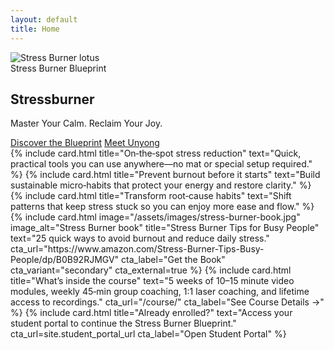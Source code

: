 ```yaml
---
layout: default
title: Home
---
```


<section class="hero">
  <div class="container">
    <img class="lotus" src="{{ '/assets/images/logo-large.png' | relative_url }}" alt="Stress Burner lotus" />
    <div class="tag">Stress Burner Blueprint</div>
  <h1>Stressburner</h1>
  <p class="subtitle">Master Your Calm. Reclaim Your Joy.</p>
    <div class="cta-row">
      <a class="btn" href="{{ site.purchase_url }}" target="_blank" rel="noopener">Discover the Blueprint</a>
      <a class="btn secondary" href="{{ '/about/' | relative_url }}">Meet Unyong</a>
    </div>
  </div>
</section>

<section class="section">
  <div class="container grid cols-3">
    {% include card.html title="On‑the‑spot stress reduction" text="Quick, practical tools you can use anywhere—no mat or special setup required." %}
    {% include card.html title="Prevent burnout before it starts" text="Build sustainable micro‑habits that protect your energy and restore clarity." %}
    {% include card.html title="Transform root‑cause habits" text="Shift patterns that keep stress stuck so you can enjoy more ease and flow." %}
  </div>
</section>

<section class="section">
  <div class="container grid cols-3">
    {% include card.html image="/assets/images/stress-burner-book.jpg" image_alt="Stress Burner book" title="Stress Burner Tips for Busy People" text="25 quick ways to avoid burnout and reduce daily stress." cta_url="https://www.amazon.com/Stress-Burner-Tips-Busy-People/dp/B0B92RJMGV" cta_label="Get the Book" cta_variant="secondary" cta_external=true %}
    {% include card.html title="What’s inside the course" text="5 weeks of 10–15 minute video modules, weekly 45‑min group coaching, 1:1 laser coaching, and lifetime access to recordings." cta_url="/course/" cta_label="See Course Details →" %}
    {% include card.html title="Already enrolled?" text="Access your student portal to continue the Stress Burner Blueprint." cta_url=site.student_portal_url cta_label="Open Student Portal" %}
  </div>
</section>
